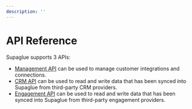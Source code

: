 ```yaml
---
description: ''
---
```


# API Reference

Supaglue supports 3 APIs:

* [Management API](api/mgmt) can be used to manage customer integrations and connections.
* [CRM API](api/crm) can be used to read and write data that has been synced into Supaglue from third-party CRM providers.
* [Engagement API](api/engagement) can be used to read and write data that has been synced into Supaglue from third-party engagement providers.
